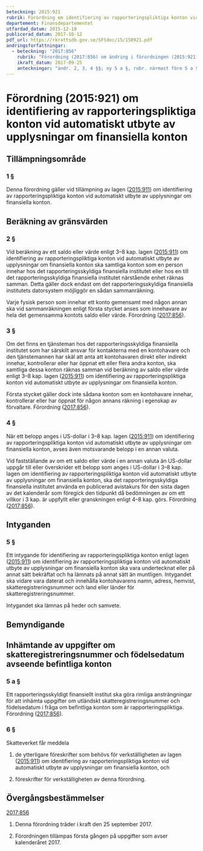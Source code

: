```yaml
---
beteckning: 2015:921
rubrik: Förordning om identifiering av rapporteringspliktiga konton vid automatiskt utbyte av upplysningar om finansiella konton
departement: Finansdepartementet
utfardad_datum: 2015-12-10
publicerad_datum: 2017-10-12
pdf_url: https://rkrattsdb.gov.se/SFSdoc/15/150921.pdf
andringsforfattningar:
  - beteckning: "2017:856"
    rubrik: "Förordning (2017:856) om ändring i förordningen (2015:921) om identifiering av rapporteringspliktiga konton vid automatiskt utbyte av upplysningar om finansiella konton"
    ikraft_datum: 2017-09-25
    anteckningar: "ändr. 2, 3, 4 §§; ny 5 a §, rubr. närmast före 5 a §"
---
```


# Förordning (2015:921) om identifiering av rapporteringspliktiga konton vid automatiskt utbyte av upplysningar om finansiella konton

## Tillämpningsområde

### 1 §

Denna förordning gäller vid tillämpning av lagen ([2015:911](https://selex.se/eli/sfs/2015/911)) om identifiering av rapporteringspliktiga konton vid automatiskt utbyte av upplysningar om finansiella konton.

## Beräkning av gränsvärden

### 2 §

Vid beräkning av ett saldo eller värde enligt 3–8 kap. lagen ([2015:911](https://selex.se/eli/sfs/2015/911)) om identifiering av rapporteringspliktiga konton vid automatiskt utbyte av upplysningar om finansiella konton ska samtliga konton som en person innehar hos det rapporteringsskyldiga finansiella institutet eller hos en till det rapporteringsskyldiga finansiella institutet närstående enhet räknas samman. Detta gäller dock endast om det rapporteringsskyldiga finansiella institutets datorsystem möjliggör en sådan sammanräkning.

Varje fysisk person som innehar ett konto gemensamt med någon annan ska vid sammanräkningen enligt första stycket anses som innehavare av hela det gemensamma kontots saldo eller värde. Förordning ([2017:856](https://selex.se/eli/sfs/2017/856)).

### 3 §

Om det finns en tjänsteman hos det rapporteringsskyldiga finansiella institutet som har särskilt ansvar för kontakterna med en kontohavare och den tjänstemannen har skäl att anta att kontohavaren direkt eller indirekt innehar, kontrollerar eller har öppnat ett eller flera andra konton, ska samtliga dessa konton räknas samman vid beräkning av saldo eller värde enligt 3–8 kap. lagen ([2015:911](https://selex.se/eli/sfs/2015/911)) om identifiering av rapporteringspliktiga konton vid automatiskt utbyte av upplysningar om finansiella konton.

Första stycket gäller dock inte sådana konton som en kontohavare innehar, kontrollerar eller har öppnat för någon annans räkning i egenskap av förvaltare. Förordning ([2017:856](https://selex.se/eli/sfs/2017/856)).

### 4 §

När ett belopp anges i US-dollar i 3–8 kap. lagen ([2015:911](https://selex.se/eli/sfs/2015/911)) om identifiering av rapporteringspliktiga konton vid automatiskt utbyte av upplysningar om finansiella konton, avses även motsvarande belopp i en annan valuta.

Vid fastställande av om ett saldo eller värde i en annan valuta än US-dollar uppgår till eller överskrider ett belopp som anges i US-dollar i 3–8 kap. lagen om identifiering av rapporteringspliktiga konton vid automatiskt utbyte av upplysningar om finansiella konton, ska det rapporteringsskyldiga finansiella institutet använda en publicerad avistakurs för den sista dagen av det kalenderår som föregick den tidpunkt då bedömningen av om ett villkor i 3 kap. är uppfyllt eller granskningen enligt 4–8 kap. görs. Förordning ([2017:856](https://selex.se/eli/sfs/2017/856)).

## Intyganden

### 5 §

Ett intygande för identifiering av rapporteringspliktiga konton enligt lagen ([2015:911](https://selex.se/eli/sfs/2015/911)) om identifiering av rapporteringspliktiga konton vid automatiskt utbyte av upplysningar om finansiella konton ska vara undertecknat eller på annat sätt bekräftat och ha lämnats på annat sätt än muntligen. Intygandet ska vidare vara daterat och innehålla kontohavarens namn, adress, hemvist, skatteregistreringsnummer och land eller länder för skatteregistreringsnummer.

Intygandet ska lämnas på heder och samvete.

## Bemyndigande

## Inhämtande av uppgifter om skatteregistreringsnummer och födelsedatum avseende befintliga konton

### 5 a §

Ett rapporteringsskyldigt finansiellt institut ska göra rimliga ansträngningar för att inhämta uppgifter om utländskt skatteregistreringsnummer och födelsedatum i fråga om befintliga konton som är rapporteringspliktiga. Förordning ([2017:856](https://selex.se/eli/sfs/2017/856)).

### 6 §

Skatteverket får meddela

1. de ytterligare föreskrifter som behövs för verkställigheten av lagen ([2015:911](https://selex.se/eli/sfs/2015/911)) om identifiering av rapporteringspliktiga konton vid automatiskt utbyte av upplysningar om finansiella konton, och

2. föreskrifter för verkställigheten av denna förordning.

## Övergångsbestämmelser

[2017:856](https://selex.se/eli/sfs/2017/856)

1. Denna förordning träder i kraft den 25 september 2017.

2. Förordningen tillämpas första gången på uppgifter som avser kalenderåret 2017.